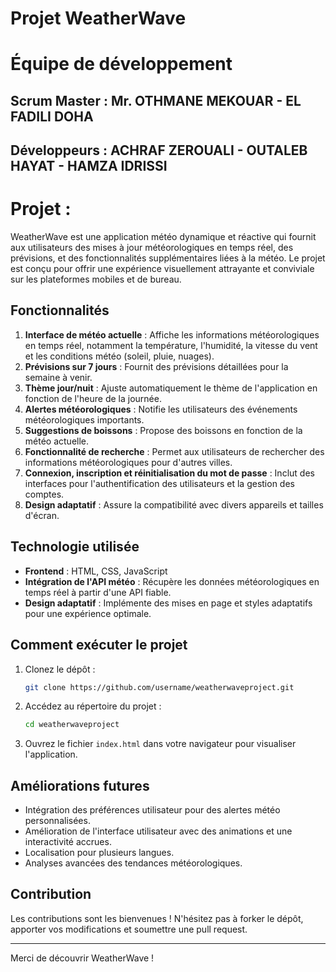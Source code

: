 # Projet WeatherWave
# Équipe de développement

## Scrum Master : Mr. OTHMANE MEKOUAR - EL FADILI DOHA

## Développeurs : ACHRAF ZEROUALI - OUTALEB HAYAT - HAMZA IDRISSI
# Projet :
WeatherWave est une application météo dynamique et réactive qui fournit aux utilisateurs des mises à jour météorologiques en temps réel, des prévisions, et des fonctionnalités supplémentaires liées à la météo. Le projet est conçu pour offrir une expérience visuellement attrayante et conviviale sur les plateformes mobiles et de bureau.

## Fonctionnalités

1. **Interface de météo actuelle** : Affiche les informations météorologiques en temps réel, notamment la température, l'humidité, la vitesse du vent et les conditions météo (soleil, pluie, nuages).
2. **Prévisions sur 7 jours** : Fournit des prévisions détaillées pour la semaine à venir.
3. **Thème jour/nuit** : Ajuste automatiquement le thème de l'application en fonction de l'heure de la journée.
4. **Alertes météorologiques** : Notifie les utilisateurs des événements météorologiques importants.
5. **Suggestions de boissons** : Propose des boissons en fonction de la météo actuelle.
6. **Fonctionnalité de recherche** : Permet aux utilisateurs de rechercher des informations météorologiques pour d'autres villes.
7. **Connexion, inscription et réinitialisation du mot de passe** : Inclut des interfaces pour l'authentification des utilisateurs et la gestion des comptes.
8. **Design adaptatif** : Assure la compatibilité avec divers appareils et tailles d'écran.

## Technologie utilisée

- **Frontend** : HTML, CSS, JavaScript
- **Intégration de l'API météo** : Récupère les données météorologiques en temps réel à partir d'une API fiable.
- **Design adaptatif** : Implémente des mises en page et styles adaptatifs pour une expérience optimale.

## Comment exécuter le projet

1. Clonez le dépôt :
   ```bash
   git clone https://github.com/username/weatherwaveproject.git
   ```

2. Accédez au répertoire du projet :
   ```bash
   cd weatherwaveproject
   ```

3. Ouvrez le fichier `index.html` dans votre navigateur pour visualiser l'application.

## Améliorations futures

- Intégration des préférences utilisateur pour des alertes météo personnalisées.
- Amélioration de l'interface utilisateur avec des animations et une interactivité accrues.
- Localisation pour plusieurs langues.
- Analyses avancées des tendances météorologiques.

## Contribution

Les contributions sont les bienvenues ! N'hésitez pas à forker le dépôt, apporter vos modifications et soumettre une pull request.


---

Merci de découvrir WeatherWave !

